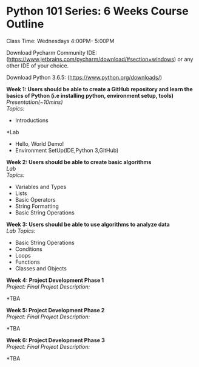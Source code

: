 # Python 101 Series: 6 Weeks Course Outline  

Class Time: Wednesdays 4:00PM- 5:00PM 


Download Pycharm Community IDE:  (https://www.jetbrains.com/pycharm/download/#section=windows)  or any other IDE of your choice.

Download Python 3.6.5:  (https://www.python.org/downloads/)  
  
  
**Week 1: Users should be able to create a GitHub repository and learn the basics of Python (i.e installing python, environment setup, tools)**  
*Presentation(~10mins)  
Topics:*
- Introductions

*Lab
- Hello, World Demo!
- Environment SetUp(IDE,Python 3,GitHub)

**Week 2: Users should be able to create basic algorithms**  
*Lab  
Topics:*
- Variables and Types
- Lists
- Basic Operators
- String Formatting
- Basic String Operations

**Week 3: Users should be able to use algorithms to analyze data**  
*Lab 
Topics:*
- Basic String Operations
- Conditions
- Loops
- Functions  
- Classes and Objects

**Week 4: Project Development Phase 1**  
*Project: Final Project 
Description:*  

*TBA

**Week 5: Project Development Phase 2**  
*Project: Final Project 
Description:*  

*TBA

**Week 6: Project Development Phase 3**  
*Project: Final Project
Description:*  

*TBA
